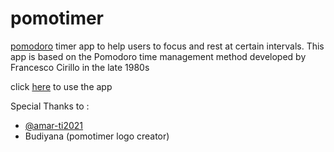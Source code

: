 # pomotimer
[pomodoro](https://en.wikipedia.org/wiki/Pomodoro_Technique) timer app to help users to focus and rest at certain intervals. This app is based on the Pomodoro time management method developed by Francesco Cirillo in the late 1980s

click [here](https://abiyyu03.github.io/pomotimer) to use the app

Special Thanks to : 
- [@amar-ti2021](https://github.com/amar-ti2021) 
- Budiyana (pomotimer logo creator)
 

